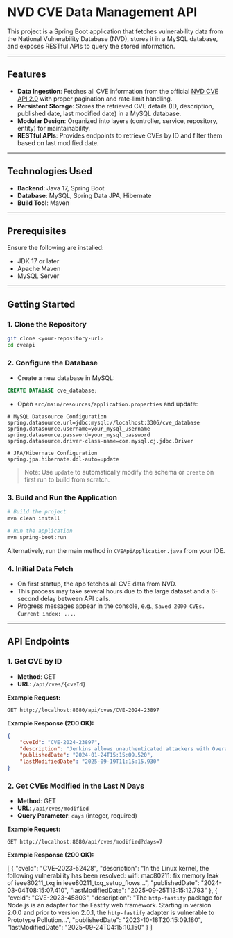
# NVD CVE Data Management API

This project is a Spring Boot application that fetches vulnerability data from the National Vulnerability Database (NVD), stores it in a MySQL database, and exposes RESTful APIs to query the stored information.

---

## Features

- **Data Ingestion**: Fetches all CVE information from the official [NVD CVE API 2.0](https://nvd.nist.gov/developers/vulnerabilities) with proper pagination and rate-limit handling.
- **Persistent Storage**: Stores the retrieved CVE details (ID, description, published date, last modified date) in a MySQL database.
- **Modular Design**: Organized into layers (controller, service, repository, entity) for maintainability.
- **RESTful APIs**: Provides endpoints to retrieve CVEs by ID and filter them based on last modified date.

---

## Technologies Used

- **Backend**: Java 17, Spring Boot
- **Database**: MySQL, Spring Data JPA, Hibernate
- **Build Tool**: Maven

---

## Prerequisites

Ensure the following are installed:

- JDK 17 or later
- Apache Maven
- MySQL Server

---

## Getting Started

### 1. Clone the Repository

```bash
git clone <your-repository-url>
cd cveapi
````

### 2. Configure the Database

* Create a new database in MySQL:

```sql
CREATE DATABASE cve_database;
```

* Open `src/main/resources/application.properties` and update:

```properties
# MySQL Datasource Configuration
spring.datasource.url=jdbc:mysql://localhost:3306/cve_database
spring.datasource.username=your_mysql_username
spring.datasource.password=your_mysql_password
spring.datasource.driver-class-name=com.mysql.cj.jdbc.Driver

# JPA/Hibernate Configuration
spring.jpa.hibernate.ddl-auto=update
```

> Note: Use `update` to automatically modify the schema or `create` on first run to build from scratch.

### 3. Build and Run the Application

```bash
# Build the project
mvn clean install

# Run the application
mvn spring-boot:run
```

Alternatively, run the main method in `CVEApiApplication.java` from your IDE.

### 4. Initial Data Fetch

* On first startup, the app fetches all CVE data from NVD.
* This process may take several hours due to the large dataset and a 6-second delay between API calls.
* Progress messages appear in the console, e.g., `Saved 2000 CVEs. Current index: ...`.

---

## API Endpoints

### 1. Get CVE by ID

* **Method**: GET
* **URL**: `/api/cves/{cveId}`

**Example Request:**

```http
GET http://localhost:8080/api/cves/CVE-2024-23897
```

**Example Response (200 OK):**

```json
{
    "cveId": "CVE-2024-23897",
    "description": "Jenkins allows unauthenticated attackers with Overall/Read permission to read arbitrary files on the Jenkins controller file system.",
    "publishedDate": "2024-01-24T15:15:09.520",
    "lastModifiedDate": "2025-09-19T11:15:15.930"
}
```

### 2. Get CVEs Modified in the Last N Days

* **Method**: GET
* **URL**: `/api/cves/modified`
* **Query Parameter**: `days` (integer, required)

**Example Request:**

```http
GET http://localhost:8080/api/cves/modified?days=7
```

**Example Response (200 OK):**

[
    {
        "cveId": "CVE-2023-52428",
        "description": "In the Linux kernel, the following vulnerability has been resolved: wifi: mac80211: fix memory leak of ieee80211_txq in ieee80211_txq_setup_flows...",
        "publishedDate": "2024-03-04T08:15:07.410",
        "lastModifiedDate": "2025-09-25T13:15:12.793"
    },
    {
        "cveId": "CVE-2023-45803",
        "description": "The `http-fastify` package for Node.js is an adapter for the Fastify web framework. Starting in version 2.0.0 and prior to version 2.0.1, the `http-fastify` adapter is vulnerable to Prototype Pollution...",
        "publishedDate": "2023-10-18T20:15:09.180",
        "lastModifiedDate": "2025-09-24T04:15:10.150"
    }
]
```

```
```
